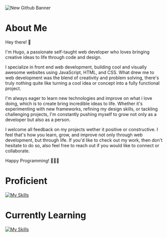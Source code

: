 ![New Github Banner](https://github.com/Roxaski/Roxaski/assets/145111435/aa5320b8-144b-4449-9ad7-8ae31c83b2f0)


# About Me

Hey there! 👋

I'm Hugo, a passionate self-taught web developer who loves bringing creative ideas to life through code and design.

I specialize in front end web development, building cool and visually awesome websites using JavaScript, HTML, and CSS. What drew me to web development was the blend of creativity and problem solving, there's truly nothing quite like turning a cool idea or concept into a fully functional project.

I'm always eager to learn new technologies and improve on what i love doing, which is to create bring incredible ideas to life. Whether it's experimenting with new frameworks, refining my design skills, or tackling challenging projects, I'm constantly pushing myself to grow not only as a developer but also as a person.

I welcome all feedback on my projects wether it positive or constructive. I feel that's how you learn, grow, and improve not only through web development, but through life. If you'd like to check out my work, then don't hesitate to do so, also feel free to reach out if you would like to connect or collaborate.

Happy Programming! 🧑🏻‍💻

# Proficient

[![My Skills](https://skillicons.dev/icons?i=html,css)](https://skillicons.dev)

# Currently Learning

[![My Skills](https://skillicons.dev/icons?i=js)](https://skillicons.dev)
